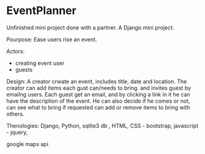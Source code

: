 # EventPlanner
Unfinished mini project done with a partner.
A Django mini project.

Pourpose:
Ease users rise an event.

Actors:
- creating event user
- guests

Design:
A creator crwate an event, includes title, date and location. The creator can add items each gust can/needs to bring. and invites guest by emailng users.
Each guest get an email, and by clicking a link in it he can have the description of the event. He can also decide if he comes or not, can see what to bring if requested can add or remove items to bring with others.

Thenologies:
Django, 
Python, 
sqlite3 db ,
HTML, 
CSS - bootstrap, 
javascript - jquery, 

google maps api
